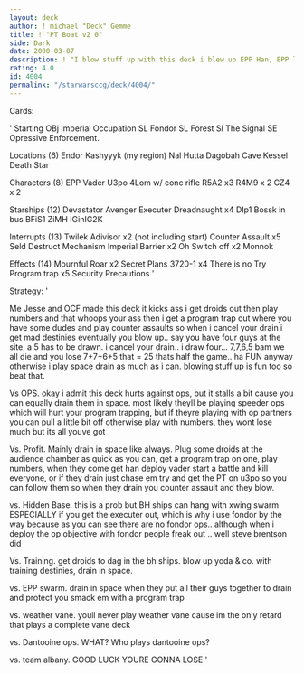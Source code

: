 ```yaml
---
layout: deck
author: ! michael "Deck" Gemme
title: ! "PT Boat v2 0"
side: Dark
date: 2000-03-07
description: ! "I blow stuff up with this deck i blew up EPP Han, EPP leia and Ben kenobi witha Bomarr monk at 2 different times at the NYC grand slam and it was phateveryone screamed when i yelled program trap.. this deck will eat you.Another thing is alot of pe"
rating: 4.0
id: 4004
permalink: "/starwarsccg/deck/4004/"
---
```

Cards: 

'
Starting
    OBj Imperial Occupation
    SL Fondor
    SL Forest
    SI The Signal
    SE Opressive Enforcement.

Locations (6)
    Endor
    Kashyyyk (my region)
    Nal Hutta
    Dagobah Cave
    Kessel
    Death Star

Characters (8)
    EPP Vader
    U3po
    4Lom w/ conc rifle
    R5A2 x3
    R4M9 x 2
    CZ4 x 2

Starships (12)
    Devastator
    Avenger
    Executer
    Dreadnaught x4
    DIp1
    Bossk in bus
    BFiS1
    ZiMH
    IGinIG2K

Interrupts (13)
    Twilek Adivisor x2 (not including start)
    Counter Assault x5
    Seld Destruct Mechanism
    Imperial Barrier x2
    Oh Switch off x2
    Monnok

Effects (14)
    Mournful Roar x2
    Secret Plans
    3720-1 x4
    There is no Try
    Program trap x5
    Security Precautions  '

Strategy: '


Me Jesse and OCF made this deck
it kicks ass
i get droids out then play numbers and that whoops your ass then i get a
program trap out where you have some dudes and play counter assaults so
when i cancel your drain i get mad destinies eventually you blow up.. say you
have four guys at the site, a 5 has to be drawn. i cancel your drain.. i draw
four... 7,7,6,5 bam we all die and you lose 7+7+6+5 that = 25 thats half the
game.. ha FUN
anyway otherwise i play space drain as much as i can. blowing stuff up is fun
too so beat that.

Vs OPS.  okay i admit this deck hurts against ops, but it stalls a bit cause you can equally drain them
	 in space.  most likely theyll be playing speeder ops which will hurt your program trapping, but
	 if theyre playing with op partners you can pull a little bit off otherwise play with numbers, they wont
	 lose much but its all youve got

Vs. Profit.  Mainly drain in space like always.  Plug some droids at the audience chamber as quick as you can, get a program
	     trap on one, play numbers, when they come get han deploy vader start a battle and kill everyone, or if they drain just chase em
	     try and get the PT on u3po so you can follow them so when they drain you counter assault and they blow.

vs. Hidden Base.  this is a prob but BH ships can hang with xwing swarm ESPECIALLY if you get the executer out, which is why i use fondor by the way
		  because as you can see there are no fondor ops.. although when i deploy the op objective with fondor people freak out .. well steve brentson did

Vs. Training.  get droids to dag in the bh ships.  blow up yoda & co. with training destinies, drain in space.

vs. EPP swarm.	drain in space when they put all their guys together to drain and protect you smack em with a program trap

vs. weather vane.  youll never play weather vane cause im the only retard that plays a complete vane deck

vs. Dantooine ops.  WHAT? Who plays dantooine ops?

vs. team albany.    GOOD LUCK YOURE GONNA LOSE '
